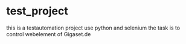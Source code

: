 # test_project
this is a testautomation project use python and selenium
the task is to control webelement of Gigaset.de
